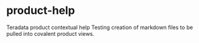 # product-help
Teradata product contextual help
Testing creation of markdown files to be pulled into covalent product views.

